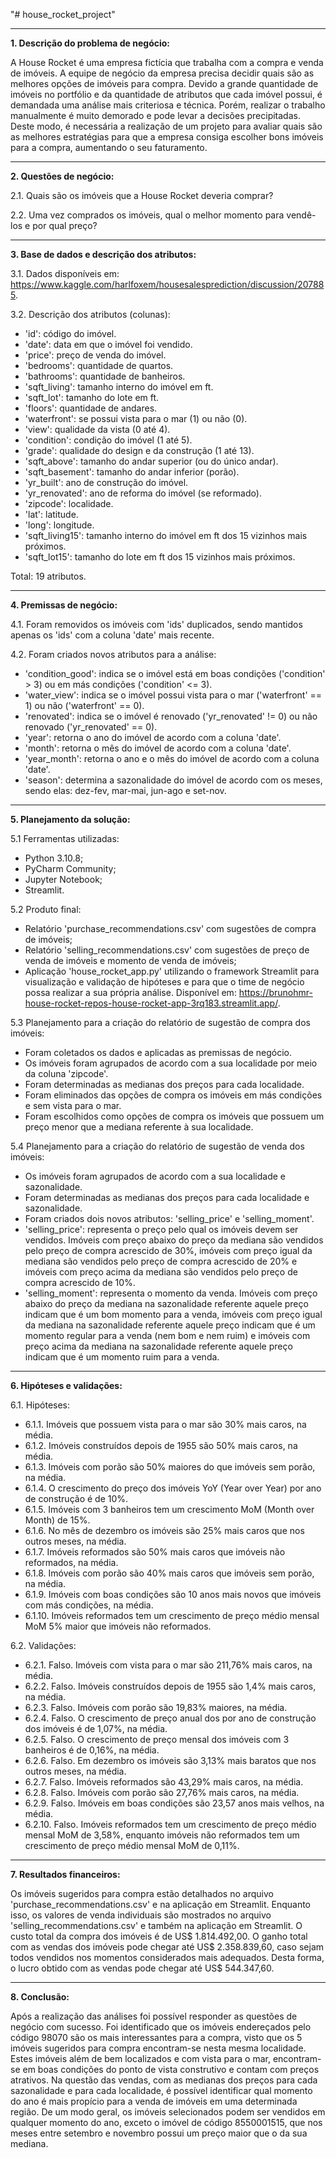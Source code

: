 "# house_rocket_project" 

------------------------------------------------------------------------------------------------------------------------------------------

**1. Descrição do problema de negócio:**

A House Rocket é uma empresa fictícia que trabalha com a compra e venda de imóveis. A equipe de negócio da empresa precisa decidir quais são as melhores opções de imóveis para compra. Devido a grande quantidade de imóveis no portfólio e da quantidade de atributos que cada imóvel possui, é demandada uma análise mais criteriosa e técnica. Porém, realizar o trabalho manualmente é muito demorado e pode levar a decisões precipitadas. Deste modo, é necessária a realização de um projeto para avaliar quais são as melhores estratégias para que a empresa consiga escolher bons imóveis para a compra, aumentando o seu faturamento.

------------------------------------------------------------------------------------------------------------------------------------------

**2. Questões de negócio:**

2.1. Quais são os imóveis que a House Rocket deveria comprar?

2.2. Uma vez comprados os imóveis, qual o melhor momento para vendê-los e por qual preço?

------------------------------------------------------------------------------------------------------------------------------------------

**3. Base de dados e descrição dos atributos:**

3.1. Dados disponíveis em: https://www.kaggle.com/harlfoxem/housesalesprediction/discussion/207885.

3.2. Descrição dos atributos (colunas):

- 'id': código do imóvel.
- 'date': data em que o imóvel foi vendido.
- 'price': preço de venda do imóvel.
- 'bedrooms': quantidade de quartos.
- 'bathrooms': quantidade de banheiros.
- 'sqft_living': tamanho interno do imóvel em ft.
- 'sqft_lot': tamanho do lote em ft.
- 'floors': quantidade de andares.
- 'waterfront': se possui vista para o mar (1) ou não (0).
- 'view': qualidade da vista (0 até 4).
- 'condition': condição do imóvel (1 até 5).
- 'grade': qualidade do design e da construção (1 até 13).
- 'sqft_above': tamanho do andar superior (ou do único andar).
- 'sqft_basement': tamanho do andar inferior (porão).
- 'yr_built': ano de construção do imóvel.
- 'yr_renovated': ano de reforma do imóvel (se reformado).
- 'zipcode': localidade.
- 'lat': latitude.
- 'long': longitude.
- 'sqft_living15': tamanho interno do imóvel em ft dos 15 vizinhos mais próximos.
- 'sqft_lot15': tamanho do lote em ft dos 15 vizinhos mais próximos.

Total: 19 atributos.

------------------------------------------------------------------------------------------------------------------------------------------

**4. Premissas de negócio:**

4.1. Foram removidos os imóveis com 'ids' duplicados, sendo mantidos apenas os 'ids' com a coluna 'date' mais recente.

4.2. Foram criados novos atributos para a análise:
- 'condition_good': indica se o imóvel está em boas condições ('condition' > 3) ou em más condições ('condition' <= 3).
- 'water_view': indica se o imóvel possui vista para o mar ('waterfront' == 1) ou não ('waterfront' == 0).
- 'renovated': indica se o imóvel é renovado ('yr_renovated' != 0) ou não renovado ('yr_renovated' == 0).
- 'year': retorna o ano do imóvel de acordo com a coluna 'date'.
- 'month': retorna o mês do imóvel de acordo com a coluna 'date'.
- 'year_month': retorna o ano e o mês do imóvel de acordo com a coluna 'date'.
- 'season': determina a sazonalidade do imóvel de acordo com os meses, sendo elas: dez-fev, mar-mai, jun-ago e set-nov.

------------------------------------------------------------------------------------------------------------------------------------------

**5. Planejamento da solução:**

5.1 Ferramentas utilizadas:
- Python 3.10.8;
- PyCharm Community;
- Jupyter Notebook;
- Streamlit.

5.2 Produto final:
- Relatório 'purchase_recommendations.csv' com sugestões de compra de imóveis;
- Relatório 'selling_recommendations.csv' com sugestões de preço de venda de imóveis e momento de venda de imóveis;
- Aplicação 'house_rocket_app.py' utilizando o framework Streamlit para visualização e validação de hipóteses e para que o time de negócio possa realizar a sua própria análise. Disponível em: https://brunohmr-house-rocket-repos-house-rocket-app-3rq183.streamlit.app/.

5.3 Planejamento para a criação do relatório de sugestão de compra dos imóveis:

- Foram coletados os dados e aplicadas as premissas de negócio.
- Os imóveis foram agrupados de acordo com a sua localidade por meio da coluna 'zipcode'.
- Foram determinadas as medianas dos preços para cada localidade.
- Foram eliminados das opções de compra os imóveis em más condições e sem vista para o mar.
- Foram escolhidos como opções de compra os imóveis que possuem um preço menor que a mediana referente à sua localidade.

5.4 Planejamento para a criação do relatório de sugestão de venda dos imóveis:

- Os imóveis foram agrupados de acordo com a sua localidade e sazonalidade.
- Foram determinadas as medianas dos preços para cada localidade e sazonalidade.
- Foram criados dois novos atributos: 'selling_price' e 'selling_moment'.
- 'selling_price': representa o preço pelo qual os imóveis devem ser vendidos. Imóveis com preço abaixo do preço da mediana são vendidos pelo preço de compra acrescido de 30%, imóveis com preço igual da mediana são vendidos pelo preço de compra acrescido de 20% e imóveis com preço acima da mediana são vendidos pelo preço de compra acrescido de 10%.
- 'selling_moment': representa o momento da venda. Imóveis com preço abaixo do preço da mediana na sazonalidade referente aquele preço indicam que é um bom momento para a venda, imóveis com preço igual da mediana na sazonalidade referente aquele preço indicam que é um momento regular para a venda (nem bom e nem ruim) e imóveis com preço acima da mediana na sazonalidade referente aquele preço indicam que é um momento ruim para a venda.

------------------------------------------------------------------------------------------------------------------------------------------

**6. Hipóteses e validações:**

6.1. Hipóteses:

- 6.1.1. Imóveis que possuem vista para o mar são 30% mais caros, na média.
- 6.1.2. Imóveis construídos depois de 1955 são 50% mais caros, na média.
- 6.1.3. Imóveis com porão são 50% maiores do que imóveis sem porão, na média.
- 6.1.4. O crescimento do preço dos imóveis YoY (Year over Year) por ano de construção é de 10%.
- 6.1.5. Imóveis com 3 banheiros tem um crescimento MoM (Month over Month) de 15%.
- 6.1.6. No mês de dezembro os imóveis são 25% mais caros que nos outros meses, na média.
- 6.1.7. Imóveis reformados são 50% mais caros que imóveis não reformados, na média.
- 6.1.8. Imóveis com porão são 40% mais caros que imóveis sem porão, na média.
- 6.1.9. Imóveis com boas condições são 10 anos mais novos que imóveis com más condições, na média.
- 6.1.10. Imóveis reformados tem um crescimento de preço médio mensal MoM 5% maior que imóveis não reformados.

6.2. Validações:

- 6.2.1. Falso. Imóveis com vista para o mar são 211,76% mais caros, na média.
- 6.2.2. Falso. Imóveis construídos depois de 1955 são 1,4% mais caros, na média.
- 6.2.3. Falso. Imóveis com porão são 19,83% maiores, na média.
- 6.2.4. Falso. O crescimento de preço anual dos por ano de construção dos imóveis é de 1,07%, na média.
- 6.2.5. Falso. O crescimento de preço mensal dos imóveis com 3 banheiros é de 0,16%, na média.
- 6.2.6. Falso. Em dezembro os imóveis são 3,13% mais baratos que nos outros meses, na média.
- 6.2.7. Falso. Imóveis reformados são 43,29% mais caros, na média.
- 6.2.8. Falso. Imóveis com porão são 27,76% mais caros, na média.
- 6.2.9. Falso. Imóveis em boas condições são 23,57 anos mais velhos, na média.
- 6.2.10. Falso. Imóveis reformados tem um crescimento de preço médio mensal MoM de 3,58%, enquanto imóveis não reformados tem um crescimento de preço médio mensal MoM de 0,11%.

------------------------------------------------------------------------------------------------------------------------------------------

**7. Resultados financeiros:**

Os imóveis sugeridos para compra estão detalhados no arquivo 'purchase_recommendations.csv' e na aplicação em Streamlit. Enquanto isso, os valores de venda individuais são mostrados no arquivo 'selling_recommendations.csv' e também na aplicação em Streamlit. O custo total da compra dos imóveis é de US$ 1.814.492,00. O ganho total com as vendas dos imóveis pode chegar até US$ 2.358.839,60, caso sejam todos vendidos nos momentos considerados mais adequados. Desta forma, o lucro obtido com as vendas pode chegar até US$ 544.347,60. 

------------------------------------------------------------------------------------------------------------------------------------------

**8. Conclusão:**

Após a realização das análises foi possível responder as questões de negócio com sucesso. Foi identificado que os imóveis endereçados pelo código 98070 são os mais interessantes para a compra, visto que os 5 imóveis sugeridos para compra encontram-se nesta mesma localidade. Estes imóveis além de bem localizados e com vista para o mar, encontram-se em boas condições do ponto de vista construtivo e contam com preços atrativos. Na questão das vendas, com as medianas dos preços para cada sazonalidade e para cada localidade, é possível identificar qual momento do ano é mais propício para a venda de imóveis em uma determinada região. De um modo geral, os imóveis selecionados podem ser vendidos em qualquer momento do ano, exceto o imóvel de código 8550001515, que nos meses entre setembro e novembro possui um preço maior que o da sua mediana.
